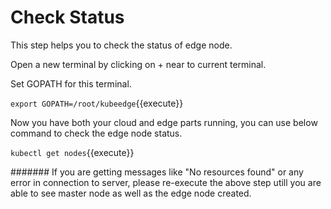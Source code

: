 # Check Status

This step helps you to check the status of edge node.

Open a new terminal by clicking on + near to current terminal.

Set GOPATH for this terminal.

`export GOPATH=/root/kubeedge`{{execute}}

Now you have both your cloud and edge parts running, 
you can use below command to check the edge node status.

`kubectl get nodes`{{execute}}

####### If you are getting messages like "No resources found" or any error in connection to server, please re-execute the above step utill you are able to see master node as well as the edge node created.